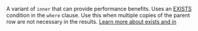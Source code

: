 A variant of `inner` that can provide performance benefits. Uses an [EXISTS](/sql/t-sql/language-elements/exists-transact-sql) condition in the `where` clause. Use this when multiple copies of the parent row are not necessary in the results. [Learn more about exists and in](../../join-tables.md#use-exists-or-in-link-types)
